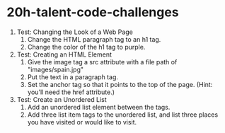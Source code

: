 # 20h-talent-code-challenges
1. Test: Changing the Look of a Web Page
    1. Change the HTML paragraph tag to an h1 tag.
    2. Change the color of the h1 tag to purple.
2. Test: Creating an HTML Element
    1. Give the image tag a src attribute with a file path of "images/spain.jpg"
    2. Put the text in a paragraph tag.
    3. Set the anchor tag so that it points to the top of the page. (Hint: you'll need the href attribute.)
3. Test: Create an Unordered List
    1. Add an unordered list element between the <body> tags.
    2. Add three list item tags to the unordered list, and list three places you have visited or would like to visit.